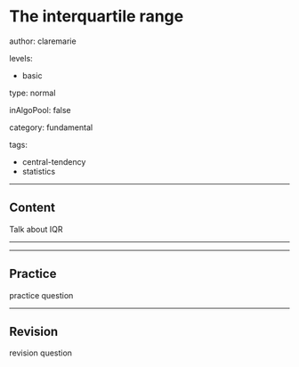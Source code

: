 # The interquartile range

author: claremarie

levels:

  - basic

type: normal

inAlgoPool: false

category: fundamental

tags:

  - central-tendency
  - statistics





---
## Content

Talk about IQR


---
---
## Practice

practice question



---
## Revision

revision question

